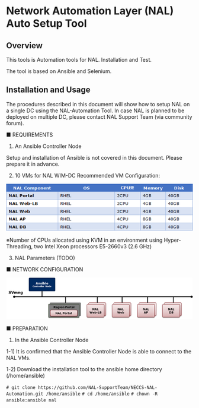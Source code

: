 # Network Automation Layer (NAL) Auto Setup Tool

## Overview
This tools is Automation tools for NAL. Installation and Test.

The tool is based on Ansible and Selenium.

## Installation and Usage
The procedures described in this document will show how to setup NAL on a single DC using the NAL-Automation Tool.
In case NAL is planned to be deployed on multiple DC, please contact NAL Support Team (via community forum).

■ REQUIREMENTS 
1)  An Ansible Controller Node

Setup and installation of Ansible is not covered in this document.
Please prepare it in advance.

2)  10 VMs for NAL WIM-DC
Recommended VM Configuration:

![Alt text](images/vm_specs.png)
   
※Number of CPUs allocated using KVM in an environment using Hyper-Threading, two Intel Xeon processors E5-2660v3 (2.6 GHz)

3)  NAL Parameters (TODO)

■ NETWORK CONFIGURATION

![Alt text](images/configuration.png)

■ PREPARATION
1) In the Ansible Controller Node

1-1) It is confirmed that the Ansible Controller Node is able to connect to the NAL VMs.

1-2) Download the installation tool to the ansible home directory (/home/ansible)

`# git clone https://github.com/NAL-SupportTeam/NECCS-NAL-Automation.git /home/ansible`
`# cd /home/ansible`
`# chown -R ansible:ansible nal`

